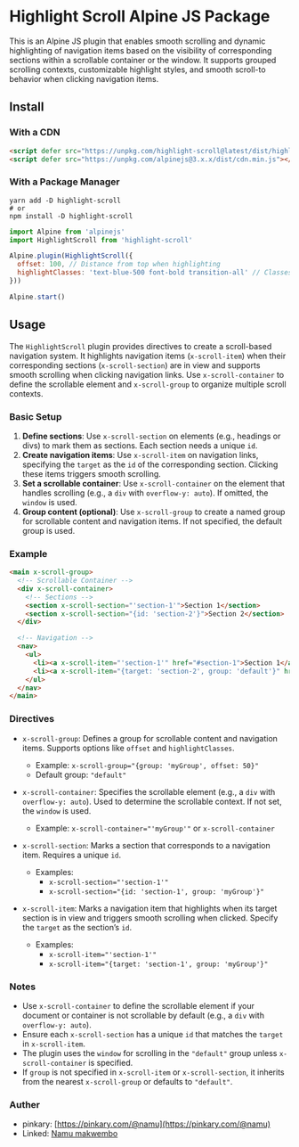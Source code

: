 
# Highlight Scroll Alpine JS Package

This is an Alpine JS plugin that enables smooth scrolling and dynamic highlighting of navigation items based on the visibility of corresponding sections within a scrollable container or the window. It supports grouped scrolling contexts, customizable highlight styles, and smooth scroll-to behavior when clicking navigation items.

## Install

### With a CDN

```html
<script defer src="https://unpkg.com/highlight-scroll@latest/dist/highlight-scroll.min.js"></script>
<script defer src="https://unpkg.com/alpinejs@3.x.x/dist/cdn.min.js"></script>
```

### With a Package Manager

```shell
yarn add -D highlight-scroll
# or
npm install -D highlight-scroll
```

```js
import Alpine from 'alpinejs'
import HighlightScroll from 'highlight-scroll'

Alpine.plugin(HighlightScroll({
  offset: 100, // Distance from top when highlighting
  highlightClasses: 'text-blue-500 font-bold transition-all' // Classes applied to active items
}))

Alpine.start()
```

## Usage

The `HighlightScroll` plugin provides directives to create a scroll-based navigation system. It highlights navigation items (`x-scroll-item`) when their corresponding sections (`x-scroll-section`) are in view and supports smooth scrolling when clicking navigation links. Use `x-scroll-container` to define the scrollable element and `x-scroll-group` to organize multiple scroll contexts.

### Basic Setup

1. **Define sections**: Use `x-scroll-section` on elements (e.g., headings or divs) to mark them as sections. Each section needs a unique `id`.
2. **Create navigation items**: Use `x-scroll-item` on navigation links, specifying the `target` as the `id` of the corresponding section. Clicking these items triggers smooth scrolling.
3. **Set a scrollable container**: Use `x-scroll-container` on the element that handles scrolling (e.g., a `div` with `overflow-y: auto`). If omitted, the `window` is used.
4. **Group content (optional)**: Use `x-scroll-group` to create a named group for scrollable content and navigation items. If not specified, the default group is used.

### Example

```html
<main x-scroll-group>
  <!-- Scrollable Container -->
  <div x-scroll-container>
    <!-- Sections -->
    <section x-scroll-section="'section-1'">Section 1</section>
    <section x-scroll-section="{id: 'section-2'}">Section 2</section>
  </div>

  <!-- Navigation -->
  <nav>
    <ul>
      <li><a x-scroll-item="'section-1'" href="#section-1">Section 1</a></li>
      <li><a x-scroll-item="{target: 'section-2', group: 'default'}" href="#section-2">Section 2</a></li>
    </ul>
  </nav>
</main>
```

### Directives

- `x-scroll-group`: Defines a group for scrollable content and navigation items. Supports options like `offset` and `highlightClasses`.
  - Example: `x-scroll-group="{group: 'myGroup', offset: 50}"`
  - Default group: `"default"`

- `x-scroll-container`: Specifies the scrollable element (e.g., a `div` with `overflow-y: auto`). Used to determine the scrollable context. If not set, the `window` is used.
  - Example: `x-scroll-container="'myGroup'"` or `x-scroll-container`

- `x-scroll-section`: Marks a section that corresponds to a navigation item. Requires a unique `id`.
  - Examples:
    - `x-scroll-section="'section-1'"`
    - `x-scroll-section="{id: 'section-1', group: 'myGroup'}"`

- `x-scroll-item`: Marks a navigation item that highlights when its target section is in view and triggers smooth scrolling when clicked. Specify the `target` as the section’s `id`.
  - Examples:
    - `x-scroll-item="'section-1'"`
    - `x-scroll-item="{target: 'section-1', group: 'myGroup'}"`


### Notes

- Use `x-scroll-container` to define the scrollable element if your document or container is not scrollable by default (e.g., a `div` with `overflow-y: auto`).
- Ensure each `x-scroll-section` has a unique `id` that matches the `target` in `x-scroll-item`.
- The plugin uses the `window` for scrolling in the `"default"` group unless `x-scroll-container` is specified.
- If `group` is not specified in `x-scroll-item` or `x-scroll-section`, it inherits from the nearest `x-scroll-group` or defaults to `"default"`.

### Auther 
 - pinkary: [https://pinkary.com/@namu](https://pinkary.com/@namu)
 - Linked: [Namu makwembo](https://www.linkedin.com/in/namu-makwembo/)